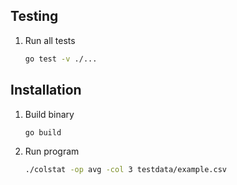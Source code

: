 ## Testing

1. Run all tests
    ```sh
    go test -v ./...
    ```

## Installation

1. Build binary
    ```sh
    go build
    ```

1. Run program
    ```sh
    ./colstat -op avg -col 3 testdata/example.csv
    ```